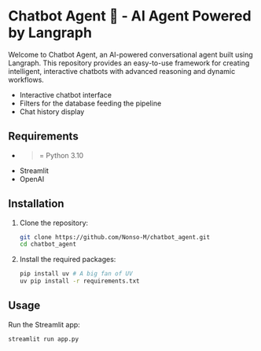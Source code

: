 # Chatbot Agent 🤖 - AI Agent Powered by Langraph

Welcome to Chatbot Agent, an AI-powered conversational agent built using Langraph. This repository provides an easy-to-use framework for creating intelligent, interactive chatbots with advanced reasoning and dynamic workflows.

- Interactive chatbot interface
- Filters for the database feeding the pipeline
- Chat history display

## Requirements

- >= Python 3.10
- Streamlit
- OpenAI

## Installation

1. Clone the repository:

    ```sh
    git clone https://github.com/Nonso-M/chatbot_agent.git
    cd chatbot_agent
    ```

2. Install the required packages:

    ```sh
    pip install uv # A big fan of UV
    uv pip install -r requirements.txt
    ```

## Usage

Run the Streamlit app:

```sh
streamlit run app.py

```
